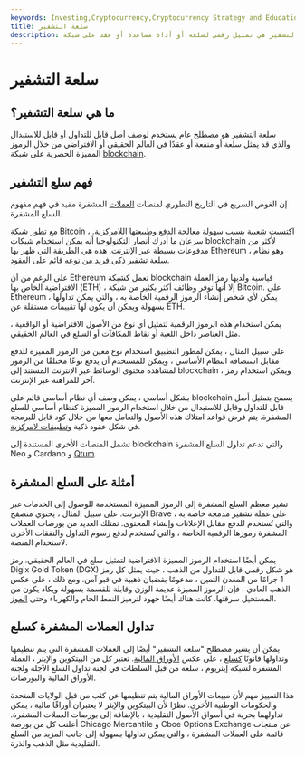 ```yaml
---
keywords: Investing,Cryptocurrency,Cryptocurrency Strategy and Education,Strategy and Education
title: سلعة التشفير
description: سلعة التشفير هي تمثيل رقمي لسلعة أو أداة مساعدة أو عقد على شبكة blockchain من خلال الرموز المميزة الحصرية
---
```


# سلعة التشفير
## ما هي سلعة التشفير؟

سلعة التشفير هو مصطلح عام يستخدم لوصف أصل قابل للتداول أو قابل للاستبدال والذي قد يمثل سلعة أو منفعة أو عقدًا في العالم الحقيقي أو الافتراضي من خلال الرموز المميزة الحصرية على شبكة [blockchain](/blockchain).

## فهم سلع التشفير

إن الغوص السريع في التاريخ التطوري لمنصات [العملات](/cryptocurrency) المشفرة مفيد في فهم مفهوم السلع المشفرة.

مع تطور شبكة [Bitcoin](/bitcoin) ، اكتسبت شعبية بسبب سهولة معالجة الدفع وطبيعتها اللامركزية. سرعان ما أدرك أنصار التكنولوجيا أنه يمكن استخدام شبكات blockchain لأكثر من مدفوعات بسيطة عبر الإنترنت. هذه هي الطريقة التي ظهر بها Ethereum ، وهو نظام سلعة تشفير [ذكي فريد من نوعه](/smart-contracts) قائم على العقود.

على الرغم من أن Ethereum تعمل كشبكة blockchain قياسية ولديها رمز العملة الافتراضية الخاص بها (ETH) ، إلا أنها توفر وظائف أكثر بكثير من شبكة Bitcoin. على Ethereum ، يمكن لأي شخص إنشاء الرموز الرقمية الخاصة به ، والتي يمكن تداولها بسهولة ويمكن أن يكون لها تقييمات مستقلة عن ETH.

يمكن استخدام هذه الرموز الرقمية لتمثيل أي نوع من الأصول الافتراضية أو الواقعية ، مثل العناصر داخل اللعبة أو نقاط المكافآت أو السلع في العالم الحقيقي.

على سبيل المثال ، يمكن لمطور التطبيق استخدام نوع معين من الرموز المميزة للدفع مقابل استضافة النظام الأساسي ، ويمكن للمستخدم أن يدفع نوعًا مختلفًا من الرموز لمشاهدة محتوى الوسائط عبر الإنترنت المستند إلى blockchain ، ويمكن استخدام رمز آخر للمراهنة عبر الإنترنت.

بشكل أساسي ، يمكن وصف أي نظام أساسي قائم على blockchain يسمح بتمثيل أصل قابل للتداول وقابل للاستبدال من خلال استخدام الرموز المميزة كنظام أساسي للسلع المشفرة. يتم فرض قواعد امتلاك هذه الأصول والتعامل معها من خلال كود قابل للبرمجة في شكل عقود ذكية [وتطبيقات لامركزية](/distributed-applications-apps).

تشمل المنصات الأخرى المستندة إلى blockchain والتي تدعم تداول السلع المشفرة Neo و Cardano و [Qtum](/qtum).

## أمثلة على السلع المشفرة

تشير معظم السلع المشفرة إلى الرموز المميزة المستخدمة للوصول إلى الخدمات عبر الإنترنت. على سبيل المثال ، يحتوي متصفح Brave على عملة تشفير مدمجة خاصة به ، والتي تُستخدم للدفع مقابل الإعلانات وإنشاء المحتوى. تمتلك العديد من بورصات العملات المشفرة رموزها الرقمية الخاصة ، والتي تُستخدم لدفع رسوم التداول والنفقات الأخرى لاستخدام المنصة.

يمكن أيضًا استخدام الرموز المميزة الافتراضية لتمثيل سلع في العالم الحقيقي. رمز Digix Gold Token (DGX) هو شكل رقمي قابل للتداول من الذهب ، حيث يمثل كل رمز 1 جرامًا من المعدن الثمين ، مدعومًا بقضبان ذهبية في قبو آمن. ومع ذلك ، على عكس الذهب العادي ، فإن الرموز المميزة عديمة الوزن وقابلة للقسمة بسهولة ويكاد يكون من المستحيل سرقتها. كانت هناك أيضًا جهود لترميز النفط الخام والكهرباء وحتى [الموز](/bananacoin).

## تداول العملات المشفرة كسلع

يمكن أن يشير مصطلح "سلعة التشفير" أيضًا إلى العملات المشفرة التي يتم تنظيمها وتداولها قانونًا [كسلع](/commodity) ، على عكس [الأوراق المالية](/security). تعتبر كل من البيتكوين والإيثر ، العملة المشفرة لشبكة إيثريوم ، سلعة من قبل السلطات في لجنة تداول السلع الآجلة ولجنة الأوراق المالية والبورصات.

هذا التمييز مهم لأن مبيعات الأوراق المالية يتم تنظيمها عن كثب من قبل الولايات المتحدة والحكومات الوطنية الأخرى. نظرًا لأن البيتكوين والإيثر لا يعتبران أوراقًا مالية ، يمكن تداولهما بحرية في أسواق الأصول التقليدية ، بالإضافة إلى بورصات العملات المشفرة. أعلنت كل من بورصة Chicago Mercantile و Cboe Options Exchange عن منتجات قائمة على العملات المشفرة ، والتي يمكن تداولها بسهولة إلى جانب المزيد من السلع التقليدية مثل الذهب والذرة.

